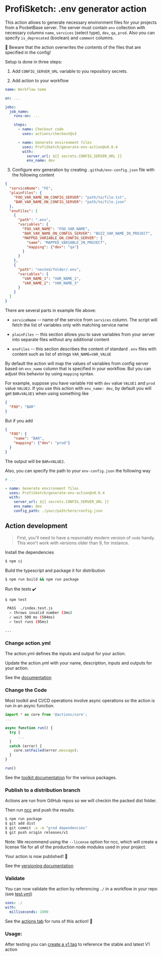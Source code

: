 # ProfiSketch: .env generator action

This action allows to generate necessary environment files for your projects from a PocketBase server. The server must contain `env` collection with necessary columns `name`, `services` (select type), `dev`, `qa`, `prod`. Also you can specify `is_deprecated` (boolean) and `comment` columns.

🚨 Beware that the action overwrites the contents of the files that are specified in the config!

Setup is done in three steps:

1. Add `CONFIG_SERVER_URL` variable to you repository secrets.

2. Add action to your workflow

```yaml
name: Workflow name

on: ...

jobs:
  job_name:
    runs-on: ...

    steps:
      - name: Checkout code
        uses: actions/checkout@v3

      - name: Generate environment files
        uses: ProfiSketch/generate-env-action@v0.0.4
        with:
          server_url: ${{ secrets.CONFIG_SERVER_URL }}
          env_name: dev
```

3. Configure env generation by creating `.github/env-config.json` file with the following content

```json
{
  "serviceName": "FE",
  "plainFiles": {
    "FOO_VAR_NAME_ON_CONFIG_SERVER": "path/to/file.txt",
    "BAR_VAR_NAME_ON_CONFIG_SERVER": "path/to/file.json"
  },
  "envFiles": [
    {
      "path": ".env",
      "variables": {
        "FOO_VAR_NAME": "FOO_VAR_NAME",
        "BAR_VAR_NAME_ON_CONFIG_SERVER": "BUZZ_VAR_NAME_IN_PROJECT",
        "MAPPED_VARIABLE_ON_CONFIG_SERVER": {
          "name": "MAPPED_VARIABLE_IN_PROJECT",
          "mapping": {"dev": "qa"}
        }
      }
    },
    {
      "path": "nested/folder/.env",
      "variables": {
        "VAR_NAME_1": "VAR_NAME_1",
        "VAR_NAME_2": "VAR_NAME_3"
      }
    }
  ]
}
```

There are several parts in example file above:

- `serviceName` -- name of the service from `services` column. The script will fetch the list of variables only with matching service name

- `plainFiles` -- this section allows you to save variables from your server into separate files without any additional content

- `envFiles` -- this section describes the content of standard `.env` files with content such as list of strings `VAR_NAME=VAR_VALUE`

By default the action will map the values of variables from config server based on `env_name` column that is specified in your workflow. But you can adjust this behavior by using `mapping` syntax.

For example, suppose you have variable `FOO` with `dev` value `VALUE1` and `prod` value `VALUE2`. If you use this action with `env_name: dev`, by default you will get `BAR=VALUE1` when using something like

```json
{
  "FOO": "BAR"
}
```

But if you add

```json
{
  "FOO": {
    "name": "BAR",
    "mapping": {"dev": "prod"}
  }
}
```

The output will be `BAR=VALUE2`.

Also, you can specify the path to your `env-config.json` the following way

```yaml
# ...

- name: Generate environment files
  uses: ProfiSketch/generate-env-action@v0.0.4
  with:
    server_url: ${{ secrets.CONFIG_SERVER_URL }}
    env_name: dev
    config_path: ./your/path/here/config.json
```

## Action development

> First, you'll need to have a reasonably modern version of `node` handy. This won't work with versions older than 9, for instance.

Install the dependencies

```bash
$ npm ci
```

Build the typescript and package it for distribution

```bash
$ npm run build && npm run package
```

Run the tests :heavy_check_mark:

```bash
$ npm test

 PASS  ./index.test.js
  ✓ throws invalid number (3ms)
  ✓ wait 500 ms (504ms)
  ✓ test runs (95ms)

...
```

### Change action.yml

The action.yml defines the inputs and output for your action.

Update the action.yml with your name, description, inputs and outputs for your action.

See the [documentation](https://help.github.com/en/articles/metadata-syntax-for-github-actions)

### Change the Code

Most toolkit and CI/CD operations involve async operations so the action is run in an async function.

```javascript
import * as core from '@actions/core';
...

async function run() {
  try {
      ...
  }
  catch (error) {
    core.setFailed(error.message);
  }
}

run()
```

See the [toolkit documentation](https://github.com/actions/toolkit/blob/master/README.md#packages) for the various packages.

### Publish to a distribution branch

Actions are run from GitHub repos so we will checkin the packed dist folder.

Then run [ncc](https://github.com/zeit/ncc) and push the results:

```bash
$ npm run package
$ git add dist
$ git commit -a -m "prod dependencies"
$ git push origin releases/v1
```

Note: We recommend using the `--license` option for ncc, which will create a license file for all of the production node modules used in your project.

Your action is now published! :rocket:

See the [versioning documentation](https://github.com/actions/toolkit/blob/master/docs/action-versioning.md)

### Validate

You can now validate the action by referencing `./` in a workflow in your repo (see [test.yml](.github/workflows/test.yml))

```yaml
uses: ./
with:
  milliseconds: 1000
```

See the [actions tab](https://github.com/actions/typescript-action/actions) for runs of this action! :rocket:

### Usage:

After testing you can [create a v1 tag](https://github.com/actions/toolkit/blob/master/docs/action-versioning.md) to reference the stable and latest V1 action
